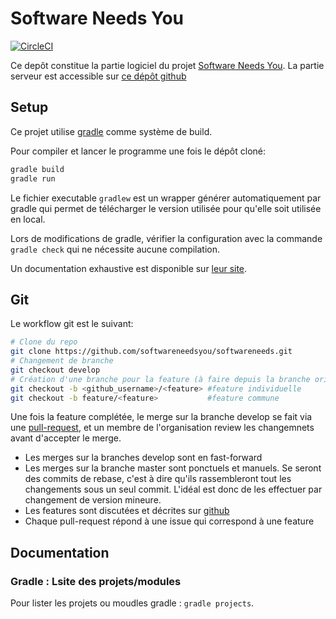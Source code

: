 # Software Needs You
[![CircleCI](https://circleci.com/gh/softwareneedsyou/softwareneedsyou/tree/develop.svg?style=shield)](https://circleci.com/gh/softwareneedsyou/softwareneedsyou/tree/develop)

Ce depôt constitue la partie logiciel du projet [Software Needs You](https://github.com/softwareneedstou).
La partie serveur est accessible sur [ce dépôt github](https://github.com/softwareneedsyou/softwareneedsyou-server.git)

## Setup
Ce projet utilise [gradle](https://gradle.org/) comme système de build.

Pour compiler et lancer le programme une fois le dépôt cloné:
```bash
gradle build
gradle run
```

Le fichier executable `gradlew` est un wrapper générer automatiquement par gradle qui permet de télécharger le
version utilisée pour qu'elle soit utilisée en local.

Lors de modifications de gradle, vérifier la configuration avec la commande `gradle check` qui ne nécessite
aucune compilation.

Un documentation exhaustive est disponible sur [leur site](https://docs.gradle.org/3.4.1/userguide/userguide.html#gsc.tab=0).

## Git
Le  workflow git est le suivant:
```bash
# Clone du repo
git clone https://github.com/softwareneedsyou/softwareneeds.git
# Changement de branche
git checkout develop
# Création d'une branche pour la feature (à faire depuis la branche origin/develop)
git checkout -b <github_username>/<feature> #feature individuelle
git checkout -b feature/<feature>           #feature commune
```
Une fois la feature complétée, le merge sur la branche develop se fait via une
[pull-request](https://github.com/softwareneedsyou/softwareneedsyou/pulls), et un membre de l'organisation
review les changemnets avant d'accepter le merge.

* Les merges sur la branches develop sont en fast-forward
* Les merges sur la branche master sont ponctuels et manuels. Se seront des commits de rebase, c'est à dire
  qu'ils rassembleront tout les changements sous un seul commit. L'idéal est donc de les effectuer par
  changement de version mineure.
* Les features sont discutées et décrites sur
  [github](https://github.com/softwareneedsyou/softwareneedsyou/projects)
* Chaque pull-request répond à une issue qui correspond à une feature 

## Documentation

### Gradle : Lsite des projets/modules
Pour lister les projets ou moudles gradle : ```gradle projects```.
